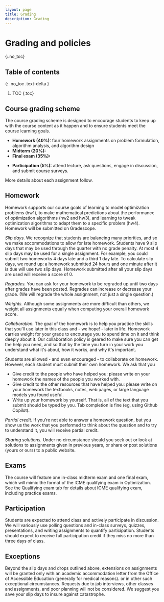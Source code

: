 ```yaml
---
layout: page
title: Grading
description: Grading
---
```


# Grading and policies
{:.no_toc}

## Table of contents
{: .no_toc .text-delta }

1. TOC
{:toc}

## Course grading scheme

The course grading scheme is designed to encourage students to keep up with
the course content as it happen and to ensure students meet the course learning goals.

- **Homework (40%):** four homework assignments on problem formulation, algorithm analysis, and algorithm design
- **Midterm (20%):**
- **Final exam (35%):**
<!-- - **Project (45%):** solve an optimization problem -->
<!-- - **Presentation (5%):** present in-class on recent optimization research -->
- **Participation (5%):** attend lecture, ask questions, engage in discussion, and submit course surveys.
<!-- and in-class quizzes and writing assignments -->

More details about each assignment follow.

## Homework

Homework supports our course goals of learning to model optimization problems (hw1),
to make mathematical predictions about the performance of optimization algorithms (hw2 and hw3),
and learning to tweak optimization algorithms to adapt them to a specific problem (hw4).
Homework will be submitted on Gradescope.

*Slip days.* We recognize that students are balancing many priorities,
and so we make accommodations to allow for late homework.
Students have 9 slip days that may be used through the quarter with no grade penalty.
At most 4 slip days may be used for a single assignment.
For example, you could submit two homeworks 4 days late and a third 1 day late.
To calculate slip days, we round up: a homework submitted 24 hours and one minute after it is due will use two slip days.
Homework submitted after all your slip days are used will receive a score of 0.

*Regrades.* You can ask for your homework to be regraded up until two days after grades have been posted.
Regrades can increase or decrease your grade.
(We will regrade the whole assignment, not just a single question.)

*Weights.* Although some assignments are more difficult than others,
we weight all assignments equally when computing your overall homework score.

*Collaboration.* The goal of the homework is to help you practice the skills that you'll use later in this class and - we hope! - later in life.
Homework carries weight for your grade to encourage you to spend time on it and think deeply about it.
Our collaboration policy is geared to make sure you can get the help you need,
and so that by the time you turn in your work you understand what it's about,
how it works, and why it's important.

Students are allowed - and even encouraged - to collaborate on homework.
However, each student must submit their own homework. We ask that you

- Give credit to the people who have helped you: please write on your homework the names of the people you worked with.
- Give credit to the other resources that have helped you: please write on your homework 
the textbooks, notes, web pages, or large language models you found useful.
- Write up your homework by yourself. 
That is, all of the text that you submit should be typed by you.
Tab completion is fine (eg, using Github Copilot).

*Partial credit.* If you're not able to answer a homework question, but you show us
the work that you performed to think about the question and to try to understand it,
you will receive partial credit.

*Sharing solutions.* 
Under no circumstance should you seek out or look at solutions to assignments given in previous years,
or share or post solutions (yours or ours) to a public website.

<!-- ## Projects

The course project supports our course goal of developing confidence as an optimizer by designing a solution to an optimization problem.
You will chooce between three types of projects for this class:
* Optimization methodology
* Detailed application to real-world problem
* Develop LLM tools for optimization modeling

You will work on the project in a team of 1-3 people. (A 1-person team is only acceptable if your project is aligned with ongoing research for your PhD.) 
You project should be chosen in consultation with the course staff.
For PhD students, we suggest choosing a project to align your work on the class with your longer term research objectives.
Come chat with any of the course staff during our office hours to clear your project with us.

As part of the project, you will submit a project proposal, midterm report, and final report, 
present your findings live during the last week of class, and 
get (and give) feedback from your peers in the class.
[The project expectations](https://docs.google.com/document/d/1Lwn30NnQyGyu1c5-VDRAvv_z2kO03lsF1D_IQKD-BqI/edit) details project deliverables and lists project ideas.

You will submit your project reports as a pdf, which can be prepared in LaTeX or printed from a Jupyter notebook.
We will share projects with other students enrolled in the class for peer-grading, 
to support our course goals of assessing optimization literature and developing confidence as an optimizer.
If you need to keep your project private, please speak with the course staff.

Project final reports will be graded on the following items: 
(For a methodological or theoretical project, the "problem" referenced below might be that previous literature does not handle problems with certain features.)
<!-- example rubric https://docs.google.com/document/d/1KG69xTjNXjEe2BP4ScKdl39F35FzHpkJ/edit 
1. Does the project pose an interesting problem?
2. Does the project explore the impact of at least three of the major problem features discussed in class (size, sparsity, discrete variables, convexity, ill-conditioning, access patterns to problem data, convergence tolerance, speed, generalizability)? Which?
3. Does the project draw conclusions? Do you believe the conclusions? 
4. Do the graphics and tables presented support the conclusions of the project?
5. Is the writing clear and engaging?

The total project grade will holistically consider the quality and timeliness of the feedback you provided to other students on their projects, 
as well as your project report and presentation.
[Sign up for a slot](https://docs.google.com/spreadsheets/d/1PXv_sFkhz5jNAA765kgHanSPoILm2fHzzRNuOOJzpHM/edit?usp=sharing)
on the project presentations tab, particularly if you plan to leave campus early. --> 

## Exams

The course will feature one in-class midterm exam and one final exam,
which will mimic the format of the ICME qualifying exam in Optimization.
See the Qualifying exam tab for details about ICME qualifying exam, including practice exams.

<!-- ## Presentation

Students will design short presentations on recent literature in optimization once during the quarter. 
[Sign up for a date and paper to present.](https://docs.google.com/spreadsheets/d/17vG8kedtmZv27EavLJNXHjOUiQxyvBnBpwDh6skNQHE/edit?usp=sharing) -->

## Participation

Students are expected to attend class and actively participate in discussion.
We will variously use polling questions and in-class surveys, quizzes, presentations, and writing assignments to quantify participation.
Students should expect to receive full participation credit if they miss no more than three days of class.

## Exceptions

Beyond the slip days and drops outlined above,
extensions on assignments will be granted only 
with an academic accommodation letter from the Office of Accessible Education
(generally for medical reasons).
or in other such exceptional circumstances.
Requests due to job interviews, other classes and assignments, and poor planning will not be considered.
We suggest you save your slip days to insure against catastrophe.